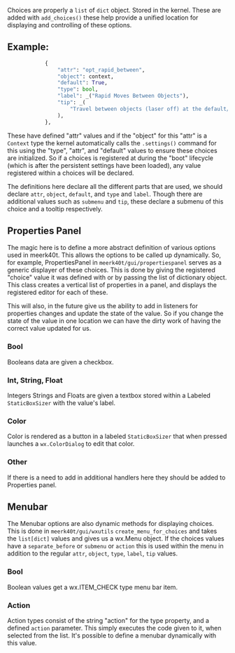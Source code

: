 Choices are properly a `list` of `dict` object. Stored in the kernel. These are added with `add_choices()` these help provide a unified location for displaying and controlling of these options.

## Example:

```python
            {
                "attr": "opt_rapid_between",
                "object": context,
                "default": True,
                "type": bool,
                "label": _("Rapid Moves Between Objects"),
                "tip": _(
                    "Travel between objects (laser off) at the default/rapid speed rather than at the current laser-on speed"
                ),
            },
```

These have defined "attr" values and if the "object" for this "attr" is a `Context` type the kernel automatically calls the `.settings()` command for this using the "type", "attr", and "default" values to ensure these choices are initialized. So if a choices is registered at during the "boot" lifecycle (which is after the persistent settings have been loaded), any value registered within a choices will be declared.

The definitions here declare all the different parts that are used, we should declare `attr`, `object`, `default`, and `type` and `label`. Though there are additional values such as `submenu` and `tip`, these declare a submenu of this choice and a tooltip respectively.

## Properties Panel

The magic here is to define a more abstract definition of various options used in meerk40t. This allows the options to be called up dynamically. So, for example, PropertiesPanel in `meerk40t/gui/propertiespanel` serves as a generic displayer of these choices. This is done by giving the registered "choice" value it was defined with or by passing the list of dictionary object. This class creates a vertical list of properties in a panel, and displays the registered editor for each of these.

This will also, in the future give us the ability to add in listeners for properties changes and update the state of the value. So if you change the state of the value in one location we can have the dirty work of having the correct value updated for us.

### Bool

Booleans data are given a checkbox.

### Int, String, Float

Integers Strings and Floats are given a textbox stored within a Labeled `StaticBoxSizer` with the value's label.

### Color

Color is rendered as a button in a labeled `StaticBoxSizer` that when pressed launches a `wx.ColorDialog` to edit that color.

### Other

If there is a need to add in additional handlers here they should be added to Properties panel.

## Menubar

The Menubar options are also dynamic methods for displaying choices. This is done in `meerk40t/gui/wxutils` `create_menu_for_choices` and takes the `list[dict]` values and gives us a wx.Menu object. If the choices values have a `separate_before` or `submenu` or `action` this is used within the menu in addition to the regular `attr`, `object`, `type`, `label`, `tip` values.

### Bool

Boolean values get a wx.ITEM_CHECK type menu bar item.

### Action

Action types consist of the string "action" for the type property, and a defined `action` parameter. This simply executes the code given to it, when selected from the list. It's possible to define a menubar dynamically with this value.

